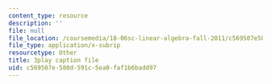 ```yaml
---
content_type: resource
description: ''
file: null
file_location: /coursemedia/18-06sc-linear-algebra-fall-2011/c569507e580d591c5ea0faf1b6badd97_MsIvs_6vC38.srt
file_type: application/x-subrip
resourcetype: Other
title: 3play caption file
uid: c569507e-580d-591c-5ea0-faf1b6badd97
---
```

